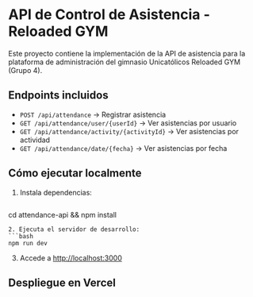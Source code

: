 
# API de Control de Asistencia - Reloaded GYM

Este proyecto contiene la implementación de la API de asistencia para la plataforma de administración del gimnasio Unicatólicos Reloaded GYM (Grupo 4).

## Endpoints incluidos

- `POST /api/attendance` → Registrar asistencia
- `GET /api/attendance/user/{userId}` → Ver asistencias por usuario
- `GET /api/attendance/activity/{activityId}` → Ver asistencias por actividad
- `GET /api/attendance/date/{fecha}` → Ver asistencias por fecha

## Cómo ejecutar localmente

1. Instala dependencias:
   ```bash
  cd attendance-api && npm install
   ```
2. Ejecuta el servidor de desarrollo:
   ```bash
   npm run dev
   ```
3. Accede a [http://localhost:3000](http://localhost:3000)

## Despliegue en Vercel
